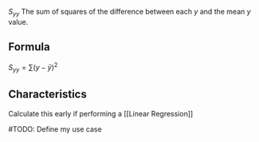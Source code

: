 $S_{yy}$
The sum of squares of the difference between each $y$ and the mean $y$ value.

## Formula
$S_{yy} = ∑(y-\bar{y})^2$

## Characteristics
Calculate this early if performing a [[Linear Regression]]

#TODO: Define my use case